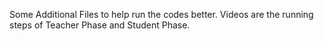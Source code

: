 Some Additional Files to help run the codes better.
Videos are the running steps of Teacher Phase and Student Phase.
